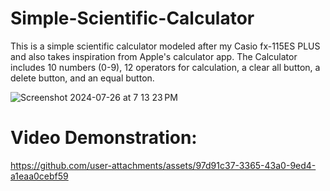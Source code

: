 # Simple-Scientific-Calculator
This is a simple scientific calculator modeled after my Casio fx-115ES PLUS and also takes inspiration from Apple's calculator app. The Calculator includes 10 numbers (0-9), 12 operators for calculation, a clear all button, a delete button, and an equal button.

![Screenshot 2024-07-26 at 7 13 23 PM](https://github.com/user-attachments/assets/2e170e55-6dba-4e35-a9b6-f73c214f4764)


# Video Demonstration:

https://github.com/user-attachments/assets/97d91c37-3365-43a0-9ed4-a1eaa0cebf59

